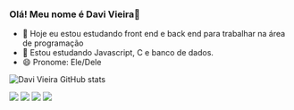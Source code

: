 ### Olá! Meu nome é Davi Vieira👋



- 🔭 Hoje eu estou estudando front end e back end para trabalhar na área de programação
- 🌱 Estou estudando Javascript, C e banco de dados.
- 😄 Pronome: Ele/Dele

![Davi Vieira GitHub stats](https://github-readme-stats.vercel.app/api?username=Davivieira&theme=dark&show_icons=true)
<div>
<a href= "https://www.linkedin.com/in/davi-vieira-b033aa232/"> <img src = "https://img.shields.io/badge/LinkedIn-0077B5?style=for-the-badge&logo=linkedin&logoColor=white" target="_blank"></a>
<a href= "https://www.instagram.com/sdavivieira/"> <img src = "https://img.shields.io/badge/Instagram-E4405F?style=for-the-badge&logo=instagram&logoColor=white" target="_blank"></a>
<a href= "https://www.facebook.com/davi.vieira.5/"> <img src = "https://img.shields.io/badge/Facebook-1877F2?style=for-the-badge&logo=facebook&logoColor=white" target="_blank"></a>
<a href= "https://twitter.com/sdavivieira"> <img src = "https://img.shields.io/badge/Twitter-1DA1F2?style=for-the-badge&logo=twitter&logoColor=white" target="_blank"></a>
